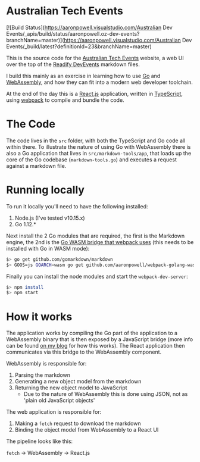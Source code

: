 # Australian Tech Events

[![Build Status](https://aaronpowell.visualstudio.com/Australian Dev Events/_apis/build/status/aaronpowell.oz-dev-events?branchName=master)](https://aaronpowell.visualstudio.com/Australian Dev Events/_build/latest?definitionId=23&branchName=master)

This is the source code for the [Australian Tech Events](https://ozdevevents.z8.web.core.windows.net/) website, a web UI over the top of the [Readify DevEvents](https://github.com/readify/devevents) markdown files.

I build this mainly as an exercise in learning how to use [Go](https://golang.org) and [WebAssembly](https://webassembly.org), and how they can fit into a modern web developer toolchain.

At the end of the day this is a [React.js](https://reactjs.org) application, written in [TypeScript](https://www.typescriptlang.org/), using [webpack](https://webpack.js.org/) to compile and bundle the code.

# The Code

The code lives in the `src` folder, with both the TypeScript and Go code all within there. To illustrate the nature of using Go with WebAssembly there is also a Go application that lives in `src/markdown-tools/app`, that loads up the core of the Go codebase (`markdown-tools.go`) and executes a request against a markdown file.

# Running locally

To run it locally you'll need to have the following installed:

1. Node.js (I've tested v10.15.x)
2. Go 1.12.*

Next install the 2 Go modules that are required, the first is the Markdown engine, the 2nd is the [Go WASM bridge that webpack uses](https://github.com/aaronpowell/webpack-golang-wasm-async-loader) (this needs to be installed with Go in WASM mode):

```sh
$> go get github.com/gomarkdown/markdown
$> GOOS=js GOARCH=wasm go get github.com/aaronpowell/webpack-golang-wasm-async-loader/gobridge
```

Finally you can install the node modules and start the `webpack-dev-server`:

```sh
$> npm install
$> npm start
```

# How it works

The application works by compiling the Go part of the application to a WebAssembly binary that is then exposed by a JavaScript bridge (more info can be found [on my blog](https://www.aaron-powell.com/posts/2019-02-12-golang-wasm-6-typescript-react/) for how this works). The React application then communicates via this bridge to the WebAssembly component.

WebAssembly is responsible for:

1. Parsing the markdown
2. Generating a new object model from the markdown
3. Returning the new object model to JavaScript
    * Due to the nature of WebAssembly this is done using JSON, not as 'plain old JavaScript objects'

The web application is responsible for:

1. Making a `fetch` request to download the markdown
2. Binding the object model from WebAssembly to a React UI

The pipeline looks like this:

`fetch` -> WebAssembly -> React.js
